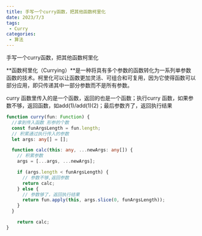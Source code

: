 ```yaml
---
title: 手写一个curry函数，把其他函数柯里化
date: 2023/7/3
tags:
 - Curry
categories:
 - 算法
---
```


手写一个curry函数，把其他函数柯里化

**函数柯里化（Currying）**是一种将具有多个参数的函数转化为一系列单参数函数的技术。柯里化可以让函数更加灵活、可组合和可复用，因为它使得函数可以部分应用，即只传递其中一部分参数而不是所有参数。

curry 函数里传入的是一个函数，返回的也是一个函数；执行curry 函数，如果参数不够，返回函数，如add(1)/add(1)(2)；最后参数齐了，返回执行结果

```typescript
function curry(fun: Function) {
  //拿到传入函数 形参的个数
  const funArgsLength = fun.length;
  // 积累通过执行传入的参数
  let args: any[] = [];

  function calc(this: any, ...newArgs: any[]) {
    // 积累参数
    args = [...args, ...newArgs];

    if (args.length < funArgsLength) {
      // 参数不够,返回参数
      return calc;
    } else {
      // 参数够了，返回执行结果
      return fun.apply(this, args.slice(0, funArgsLength));
    }
  }

    return calc;
}
```